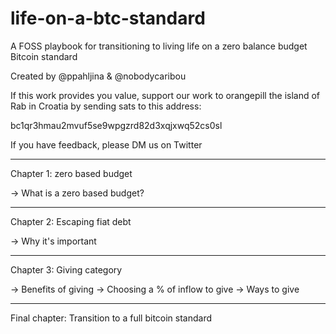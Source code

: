 # life-on-a-btc-standard
A FOSS playbook for transitioning to living life on a zero balance budget Bitcoin standard

Created by @ppahljina & @nobodycaribou

If this work provides you value, support our work to orangepill the island of Rab in Croatia by sending sats to this address:

bc1qr3hmau2mvuf5se9wpgzrd82d3xqjxwq52cs0sl

If you have feedback, please DM us on Twitter

---
Chapter 1: zero based budget

-> What is a zero based budget?


---
Chapter 2: Escaping fiat debt

-> Why it's important

---
Chapter 3: Giving category

-> Benefits of giving
-> Choosing a % of inflow to give
-> Ways to give

---
Final chapter: Transition to a full bitcoin standard




